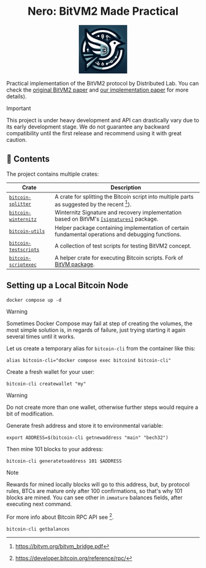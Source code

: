 <div align="center">
<h1> Nero: BitVM2 Made Practical </h1>
</div>

<p align="center">
  <img width="25%" src="./docs/images/icon.png">
</p>

Practical implementation of the BitVM2 protocol by Distributed Lab. You can check the 
[original BitVM2 paper](https://bitvm.org/bitvm_bridge.pdf) and
[our implementation paper](./docs/paper/nero.pdf) for more details).

> [!IMPORTANT]
>
> This project is under heavy development and API can drastically vary due to its early development stage.
> We do not guarantee any backward compatibility until the first release and recommend using it with great caution.

## :file_folder: Contents

The project contains multiple crates:

| Crate | Description |
| --- | --- |
| [`bitcoin-splitter`](bitcoin-splitter/README.md) | A crate for splitting the Bitcoin script into multiple parts as suggested by the recent [^1]). |
| [`bitcoin-winternitz`](bitcoin-winternitz) | Winternitz Signature and recovery implementation based on BitVM's [`[signatures]`](https://github.com/BitVM/BitVM/tree/main/src/signatures) package. |
| [`bitcoin-utils`](bitcoin-utils) | Helper package containing implementation of certain fundamental operations and debugging functions. |
| [`bitcoin-testscripts`](bitcoin-testscripts) | A collection of test scripts for testing BitVM2 concept. |
| [`bitcoin-scriptexec`](bitcoin-scriptexec) | A helper crate for executing Bitcoin scripts. Fork of [BitVM package](https://github.com/BitVM/rust-bitcoin-scriptexec). |

## Setting up a Local Bitcoin Node

```shell
docker compose up -d
```

> [!WARNING]
> Sometimes Docker Compose may fail at step of creating the volumes, the most simple solution is, in regards of failure, just trying starting it again several times until it works.

Let us create a temporary alias for `bitcoin-cli` from the container like this:

```shell
alias bitcoin-cli="docker compose exec bitcoind bitcoin-cli"
```

Create a fresh wallet for your user:

```shell
bitcoin-cli createwallet "my"
```

> [!WARNING]
> Do not create more than one wallet, otherwise further steps would require
> a bit of modification.

Generate fresh address and store it to environmental variable:

```shell
export ADDRESS=$(bitcoin-cli getnewaddress "main" "bech32")
```

Then mine 101 blocks to your address:

```shell
bitcoin-cli generatetoaddress 101 $ADDRESS
```

> [!NOTE]
> Rewards for mined locally blocks will go to this address, but, by protocol rules, BTCs are mature only after 100 confirmations, so that's why 101 blocks are mined. You can see other in  `immature` balances fields, after executing next command.
>
> For more info about Bitcoin RPC API see [^2].

```shell
bitcoin-cli getbalances
```

[^1]: https://bitvm.org/bitvm_bridge.pdf
[^2]: https://developer.bitcoin.org/reference/rpc/
